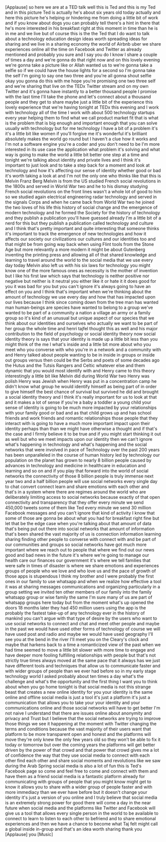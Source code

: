 
[Applause]
so here we are at a TED talk well this
is Ted and this is my Ted and in this
picture Ted is actually he&#39;s about six
years old today actually and here this
picture he&#39;s helping or hindering me
from doing a little bit of work and if
you know about dogs you can probably
tell there&#39;s a hint in there that he&#39;s
more interested in his breakfast right
at this moment in time than he is in me
and we live but of course this is the
the Ted that I do want to talk about a
technology education design ideas worth
spreading ideas for sharing and we live
in a sharing economy the world of Airbnb
uber we share experiences online all the
time on Facebook and Twitter as already
mentioned and probably you sure and I
say you do I know I share a couple of
times a day and we&#39;re gonna do that
right now
and on this lovely evening we&#39;re gonna
take a picture like or Allah wanted us
to we&#39;re gonna take a selfie so if we
could have the house lights for a second
so I&#39;m gonna take the self I&#39;m going to
say one two three and you&#39;re all gonna
shout selfie okay you gonna do this with
me
hope you&#39;re promising one two three self
and we&#39;re sharing that live on the TEDx
Twitter stream and on my own Twitter and
it&#39;s gonna have instantly to a better
thousand people I promise with the last
time I&#39;ll take the phone and let&#39;s
connect about a thousand people and they
get to share maybe just a little bit of
the experience this lovely experience
that we&#39;re having tonight at TEDx this
evening and I work with technology all
of the time I work with about 500
technology startups every year helping
them to find what we call product market
fit that is what is the problem that is
big enough and important enough that you
can solve usually with technology but
for me technology I have a bit of a
problem it&#39;s it&#39;s a little bit like
women if you&#39;ll forgive me it&#39;s
wonderful it&#39;s brilliant
absolutely makes the world go round but
I haven&#39;t a clue how it works and I&#39;m
not a software engine
you&#39;re a coder and you don&#39;t need to be
I&#39;m more interested in its use case the
application what problem it&#39;s solving
and what way is going to make the world
a little bit better one step at a time
and tonight we&#39;re talking about identity
and private lives and I think it&#39;s
important to just look and to take a
step back for a moment and look at
technology and how it&#39;s affecting our
sense of identity whether good or bad
it&#39;s worth taking a look at and I&#39;m not
the only one who thinks like that this
is Melvin Franz Berg Melvin is from the
US studied French social revolutions in
the 1800s and served in World War two
and he to his dismay studying French
social revolutions on the front lines
wasn&#39;t a whole lot of good to him so we
studied again electrical engineering
radar technology and served in the
signals Corps and when he came back from
World War two he joined the two loves of
his life this history of social change
and the emergence of modern technology
and he formed the Society for the
history of technology and they publish a
publication you&#39;ll have guessed already
I&#39;m a little bit of a nerd for this but
they publish a publication called
technology and culture and I think
that&#39;s pretty important and quite
interesting that someone thinks it&#39;s
important to track the emergence of new
technologies and how it affects our
society our civilizations our cultures
and our identities too and that might be
from going way back when using Flint
tools from the Stone Age but more
relevantly a more modern it might be
about Gutenberg inventing the printing
press and allowing all of that shared
knowledge and learning to travel around
the world to the social media that we
use every day today Melvin also left us
with his six laws for technology you
might know one of the more famous ones
as necessity is the mother of invention
but I like his first law which says that
technology is neither positive nor
negative but neither is it neutral you
either like it or hate it it does good
for you it was bad for you but you can&#39;t
ignore it&#39;s always going to have an
effect on you and I think that&#39;s
important when we&#39;re thinking about the
amount of technology we use every day
and how that has impacted upon our lives
because I think since coming down from
the tree
man has wanted man human-beings are
species have wanted to belong to a group
we&#39;ve wanted to be part of a community a
nation a village an army or a family
group so it&#39;s kind of an unusual but
unique aspect of our species that we
think about our identities and ourselves
who actually we want to be part of her
group the whole time and henri tajfel
thought this as well and his major
contribution to the field of psychology
or social identity theory now social
identity theory is says that your
identity is made up a little bit less
than you might think of the me I what&#39;s
inside and a little bit more about who
you meet who you converse with who
you&#39;re in a network and a community with
and Henry talked about people wanting to
be in inside in groups or inside out
groups versus then could be the Serbs
and poets of some decades ago the Hutus
and the Tutsis Rangers and Celtic
whatever else and them dynamic that you
would most identify with and Henry came
to this theory interestingly a little
bit like Melvin did during World War two
Henry was polish Henry was Jewish when
Henry was put in a concentration camp he
didn&#39;t know what group he would identify
himself as being part of in order to
give himself the best chance of survival
but survived he did and brought a social
identity theory and I think it&#39;s really
important for us to look at that and it
makes a lot of sense if you&#39;re a baby a
toddler a young child your sense of
identity is going to be much more
impacted by your relationships with your
family good or bad and as that child
grows up and has school friends and work
friends and romantic relationships those
people that they interact with is going
to have a much more important impact
upon their identity perhaps than than we
might have otherwise a thought and if
that&#39;s the case and I firmly believe it
to be true and if you might start
thinking it out as well but who we meet
impacts upon our identity then we can&#39;t
ignore what&#39;s happening in technology
and what&#39;s happening and the social
networks that were involved in
pace of Technology over the past 200
years has been unparalleled in the
course of human history led by
technology our population on the planet
has grown to nearly 8 billion people
caused by advances in technology and
medicine in healthcare in education and
learning and so on and if you play that
forward into the world of social
networks the connectivity of those 8
billion people is truly immense next
year two and a half billion people will
use social networks every single day to
chat convert connect learn and share
emotions with each other and that&#39;s in a
system where there are regimes around
the world who are deliberately limiting
access to social networks because
exactly of that open connectivity and
transparency that they offer every
minute we send 450,000 tweets
some of them like Ted every minute we
send 30 million Facebook messages and
you can&#39;t ignore that kind of activity I
know that some of those are gonna be
about what you had for breakfast right
fine but let that be the edge case when
you&#39;re talking about that amount of data
that&#39;s being put out there into social
networks that amount of information
that&#39;s been shared the vast majority of
us is connection information learning
sharing finding other people to converse
with connect with and be part of our
communities and groups so social
networks have got much more important
where we reach out to people that where
we find out our news good and bad news
in the future it&#39;s where we&#39;re going to
manage our health care our finances our
government it&#39;s where we tell families
that were safe in times of disaster is
where we share emotions and experiences
groups of people who we love and who
love us and the pace of growth of those
apps is stupendous I think my brother
and I were probably the first ones in
our family to use whatsapp and when we
realize how effective a tool it was at
sharing messages communications and
organizing particularly in a group
setting we invited ten other members of
our family into the family whatsapp
group or wise family the same I&#39;m sure
many of us are part of whatsapp groups
here today but from the moment what&#39;s up
opened the doors 18 months later they
had 450 million users using the app is
the probably the fastest take-up of any
technology ever in the history of
mankind
you can&#39;t argue with that type of desire
by the users who want to use social
networks to connect and chat and meet
other people and maybe in the past we
would have used other forms of
technology of course we will have used
post and radio and maybe we would have
used geography I&#39;ll see you at the bend
in the river I&#39;ll meet you on the
Cleary&#39;s clock and maybe that harkens
back to a time a romanticized view of
the past when we had time seemed to move
a little bit slower with more time to
engage and have deeper more fooling
fulfilling relationships with people but
that&#39;s not strictly true times always
moved at the same pace that it always
has we just have different tools and
techniques that allow us to communicate
faster and with wider groups of people
than we ever had before so in my early
stage technology world
I asked probably about ten times a day
what&#39;s the challenge and what&#39;s the
opportunity and the first thing I want
you to think about when you go home
tonight is that social media is not this
strange beast that creates a new online
identity for you your identity is the
same online and offline social media is
just a tool it&#39;s just a platform it&#39;s
just a communication that allows you to
take your your identity and your
communications online and those social
networks will have to get better I&#39;m not
naive I understand that there are issues
online about anonymity and privacy and
Trust but I believe that the social
networks are trying to improve those
things we see it happening at the moment
with Twitter changing the terms and
conditions because the vast majority of
their users want that platform to be
more transparent open and honest and the
platforms will move they&#39;re only knew
the only few years old so they won&#39;t be
able to fix it today or tomorrow but
over the coming years the platforms will
get better driven by the power of that
crowd and that power that crowd gives me
a lot of confidence the way that they
use social media to connect with each
other find each other and share social
moments and revolutions like we saw
during the Arab Spring social media is
also a lot of fun this is Ted&#39;s Facebook
page so come and feel free to come and
connect with them and have them as a
friend social media is a fantastic
platform already for communicating with
groups of people that you might know
might get to know it allows you to share
with a wider group of people faster and
with more immediacy than we ever have
before but it doesn&#39;t change your
identity it&#39;s just a version of you
online and I truly believe that social
media is an extremely strong power for
good there will come a day in the near
future when social media and the
platforms like Twitter and Facebook will
give us a tool that allows every single
person in the world to be available to
connect to learn to listen to each other
to befriend and to share emotional
experiences and then we have a chance to
become what Taj felt might call a global
inside in-group and that&#39;s an idea worth
sharing thank you
[Applause]
you
[Music]
